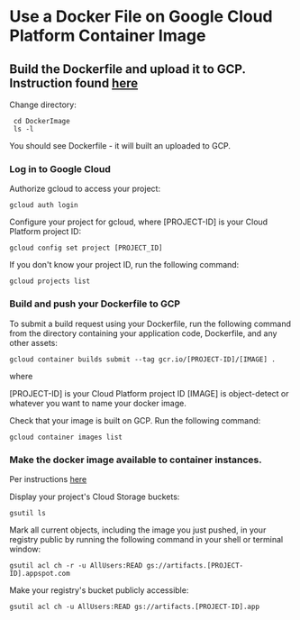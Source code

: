 # Use a Docker File on Google Cloud Platform Container Image
 
## Build the Dockerfile and upload it to GCP.  Instruction found [here](https://cloud.google.com/container-builder/docs/quickstarts/dockerfile)

Change directory: 

     cd DockerImage
     ls -l
     
You should see Dockerfile - it will built an uploaded to GCP.
  

### Log in to Google Cloud

Authorize gcloud to access your project:
    
    gcloud auth login
    
Configure your project for gcloud, where [PROJECT-ID] is your Cloud Platform project ID:
  
    gcloud config set project [PROJECT_ID]
   
If you don't know your project ID, run the following command:
  
    gcloud projects list
  

### Build and push your Dockerfile to GCP


To submit a build request using your Dockerfile, run the following command from the directory containing your application code, Dockerfile, and any other assets:


    gcloud container builds submit --tag gcr.io/[PROJECT-ID]/[IMAGE] .

where

[PROJECT-ID] is your Cloud Platform project ID
[IMAGE] is object-detect or whatever you want to name your docker image.

Check that your image is built on GCP. Run the following command:

    gcloud container images list


### Make the docker image available to container instances.  

Per instructions [here](https://cloud.google.com/container-registry/docs/access-control)

Display your project's Cloud Storage buckets:

    gsutil ls

Mark all current objects, including the image you just pushed, in your registry public by running the following command in your shell or terminal window:

    gsutil acl ch -r -u AllUsers:READ gs://artifacts.[PROJECT-ID].appspot.com

Make your registry's bucket publicly accessible:

    gsutil acl ch -u AllUsers:READ gs://artifacts.[PROJECT-ID].app



     






    